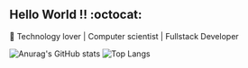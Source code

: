 
## Hello World !! :octocat: <br>

:sparkling_heart: Technology lover | Computer scientist | Fullstack Developer
<br>

![Anurag's GitHub stats](https://github-readme-stats.vercel.app/api?username=NaiaraBorges&hide=contribs&theme=dracula&show_icons=true&hide_title=true)
![Top Langs](https://github-readme-stats.vercel.app/api/top-langs/?username=NaiaraBorges&theme=dracula&layout=compact&hide_title=true)






<!--
**NaiaraBorges/NaiaraBorges** is a ✨ _special_ ✨ repository because its `README.md` (this file) appears on your GitHub profile.

Here are some ideas to get you started:

- 🔭 I’m currently working on ...
- 🌱 I’m currently learning ...
- 👯 I’m looking to collaborate on ...
- 🤔 I’m looking for help with ...
- 💬 Ask me about ...
- 📫 How to reach me: ...
- 😄 Pronouns: ...
- ⚡ Fun fact: ...
-->
